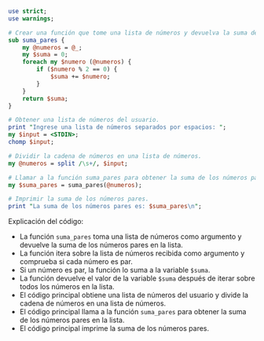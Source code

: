 ```perl
use strict;
use warnings;

# Crear una función que tome una lista de números y devuelva la suma de los números pares.
sub suma_pares {
    my @numeros = @_;
    my $suma = 0;
    foreach my $numero (@numeros) {
        if ($numero % 2 == 0) {
            $suma += $numero;
        }
    }
    return $suma;
}

# Obtener una lista de números del usuario.
print "Ingrese una lista de números separados por espacios: ";
my $input = <STDIN>;
chomp $input;

# Dividir la cadena de números en una lista de números.
my @numeros = split /\s+/, $input;

# Llamar a la función suma_pares para obtener la suma de los números pares.
my $suma_pares = suma_pares(@numeros);

# Imprimir la suma de los números pares.
print "La suma de los números pares es: $suma_pares\n";
```

Explicación del código:

* La función `suma_pares` toma una lista de números como argumento y devuelve la suma de los números pares en la lista.
* La función itera sobre la lista de números recibida como argumento y comprueba si cada número es par.
* Si un número es par, la función lo suma a la variable `$suma`.
* La función devuelve el valor de la variable `$suma` después de iterar sobre todos los números en la lista.
* El código principal obtiene una lista de números del usuario y divide la cadena de números en una lista de números.
* El código principal llama a la función `suma_pares` para obtener la suma de los números pares en la lista.
* El código principal imprime la suma de los números pares.
